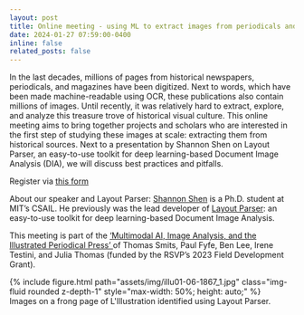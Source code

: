 ```yaml
---
layout: post
title: Online meeting - using ML to extract images from periodicals and newspaper
date: 2024-01-27 07:59:00-0400
inline: false
related_posts: false
---
```


In the last decades, millions of pages from historical newspapers, periodicals, and magazines have been digitized. Next to words, which have been made machine-readable using OCR, these publications also contain millions of images. Until recently, it was relatively hard to extract, explore, and analyze this treasure trove of historical visual culture. This online meeting aims to bring together projects and scholars who are interested in the first step of studying these images at scale: extracting them from historical sources. Next to a presentation by Shannon Shen on Layout Parser, an easy-to-use toolkit for deep learning-based Document Image Analysis (DIA), we will discuss best practices and pitfalls.

Register via <a href="https://forms.gle/W6sFHffFu8SRHwyW8">this form</a>

About our speaker and Layout Parser: <a href="https://www.szj.io/">Shannon Shen</a> is a Ph.D. student at MIT’s CSAIL. He previously was the lead developer of <a href="https://layout-parser.github.io/">Layout Parser</a>: an easy-to-use toolkit for deep learning-based Document Image Analysis.

This meeting is part of the <a href="https://tpsmi.github.io/news/announcement_3/">‘Multimodal AI, Image Analysis, and the Illustrated Periodical Press’ </a> of Thomas Smits, Paul Fyfe, Ben Lee, Irene Testini, and Julia Thomas (funded by the RSVP’s 2023 Field Development Grant).

<div class="container text-center"> <!-- Center the content -->
    <div class="row mt-3">
        <div class="col-sm mt-3 mt-md-0">
            <div class="d-flex justify-content-center"> <!-- Center the image -->
                {% include figure.html path="assets/img/illu01-06-1867_1.jpg" class="img-fluid rounded z-depth-1" style="max-width: 50%; height: auto;" %}
            </div>
        </div>
    </div>
    <div class="caption mt-3">
       Images on a frong page of L'Illustration identified using Layout Parser.
    </div>
</div>
